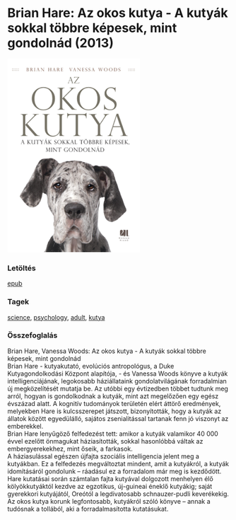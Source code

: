 # <a name="id_1724">Brian Hare: Az okos kutya - A kutyák sokkal többre képesek, mint gondolnád (2013)</a>
<img src="https://github.com/BercziSandor/calibre_lib/raw/main/main/Brian%20Hare/Az%20okos%20kutya%20-%20A%20kutyak%20sokkal%20tob%20%281724%29/cover.jpg" alt="cover" width="300"/>

### Letöltés
[epub](https://github.com/BercziSandor/calibre_lib/raw/main/main/Brian%20Hare/Az%20okos%20kutya%20-%20A%20kutyak%20sokkal%20tob%20%281724%29/Az%20okos%20kutya%20-%20A%20kutyak%20sokkal%20-%20Brian%20Hare.epub)

### Tagek
[science](https://github.com/berczisandor/calibre_lib/blob/main/main/_tags/science.md), [psychology](https://github.com/berczisandor/calibre_lib/blob/main/main/_tags/psychology.md), [adult](https://github.com/berczisandor/calibre_lib/blob/main/main/_tags/adult.md), [kutya](https://github.com/berczisandor/calibre_lib/blob/main/main/_tags/kutya.md)

### Összefoglalás
<div>
<p>Brian Hare, Vanessa Woods: Az okos kutya - A kutyák sokkal többre képesek, mint gondolnád<br>Brian Hare - kutyakutató, evolúciós antropológus, a Duke Kutyagondolkodási Központ alapítója, - és Vanessa Woods könyve a kutyák intelligenciájának, legokosabb háziállataink gondolatvilágának forradalmian új megközelítését mutatja be. Az utóbbi egy évtizedben többet tudtunk meg arról, hogyan is gondolkodnak a kutyák, mint azt megelőzően egy egész évszázad alatt. A kognitív tudományok területén elért áttörő eredmények, melyekben Hare is kulcsszerepet játszott, bizonyították, hogy a kutyák az állatok között egyedülálló, sajátos zsenialitással tartanak fenn jó viszonyt az emberekkel.<br>Brian Hare lenyűgöző felfedezést tett: amikor a kutyák valamikor 40 000 évvel ezelőtt önmagukat háziasították, sokkal hasonlóbbá váltak az embergyerekekhez, mint őseik, a farkasok.<br>A háziasulással egészen újfajta szociális intelligencia jelent meg a kutyákban. Ez a felfedezés megváltoztat mindent, amit a kutyákról, a kutyák idomításáról gondolunk – ráadásul ez a forradalom már meg is kezdődött.<br>Hare kutatásai során számtalan fajta kutyával dolgozott menhelyen élő kölyökkutyáktól kezdve az egzotikus, új-guineai éneklő kutyákig; saját gyerekkori kutyájától, Oreótól a legdivatosabb schnauzer-pudli keverékekig. Az okos kutya korunk legfontosabb, kutyákról szóló könyve – annak a tudósnak a tollából, aki a forradalmasította kutatásukat.</p></div>



